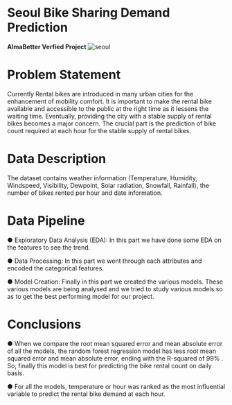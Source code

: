# Seoul Bike Sharing Demand Prediction
**AlmaBetter Verfied Project** 
![seoul](https://user-images.githubusercontent.com/100474431/173244075-5ddd62c3-b038-4566-80d7-0a648fcee573.jpeg)

# **Problem Statement**

Currently Rental bikes are introduced in many urban cities for the enhancement of mobility comfort. It is important to make the rental bike available and accessible to the public at the right time as it lessens the waiting time. Eventually, providing the city with a stable supply of rental bikes becomes a major concern. The crucial part is the prediction of bike count required at each hour for the stable supply of rental bikes.

# **Data Description**

The dataset contains weather information (Temperature, Humidity, Windspeed, Visibility, Dewpoint, Solar radiation, Snowfall, Rainfall), the number of bikes rented per hour and date information.

# **Data Pipeline**

● Exploratory Data Analysis (EDA): In this part we have done some EDA on the features to see the trend.

● Data Processing: In this part we went through each attributes and encoded the categorical features.

● Model Creation: Finally in this part we created the various models. These various models are being analysed and we tried to study various models so as to get the best performing model for our project.

# **Conclusions**

● When we compare the root mean squared error and mean absolute error of all
the models, the random forest regression model has less root mean squared error
and mean absolute error, ending with the R-squared of 99% . So, finally this
model is best for predicting the bike rental count on daily basis.

● For all the models, temperature or hour was ranked as the most influential
variable to predict the rental bike demand at each hour.
